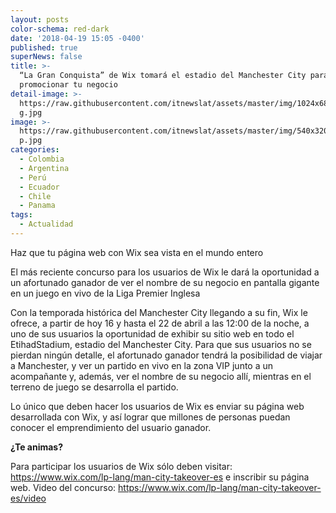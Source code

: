 ```yaml
---
layout: posts
color-schema: red-dark
date: '2018-04-19 15:05 -0400'
published: true
superNews: false
title: >-
  “La Gran Conquista” de Wix tomará el estadio del Manchester City para
  promocionar tu negocio 
detail-image: >-
  https://raw.githubusercontent.com/itnewslat/assets/master/img/1024x680/wix
  g.jpg
image: >-
  https://raw.githubusercontent.com/itnewslat/assets/master/img/540x320/wix
  p.jpg
categories:
  - Colombia
  - Argentina
  - Perú
  - Ecuador
  - Chile
  - Panama
tags:
  - Actualidad
---
```


Haz que tu página web con Wix sea vista en el mundo entero

El más reciente concurso para los usuarios de Wix le dará la oportunidad a un afortunado ganador de ver el nombre de su negocio en pantalla gigante en un juego en vivo de la Liga Premier Inglesa

Con la temporada histórica del Manchester City llegando a su fin, Wix le ofrece, a partir de hoy 16 y hasta el 22 de abril a las 12:00 de la noche, a uno de sus usuarios la oportunidad de exhibir su sitio web en todo el EtihadStadium, estadio del Manchester City. 
Para que sus usuarios no se pierdan ningún detalle, el afortunado ganador tendrá la posibilidad de viajar a Manchester, y ver un partido en vivo en la zona VIP junto a un acompañante y, además, ver el nombre de su negocio allí, mientras en el terreno de juego se desarrolla el partido.

Lo único que deben hacer los usuarios de Wix es enviar su página web desarrollada con Wix, y así lograr que millones de personas puedan conocer el emprendimiento del usuario ganador.

**¿Te animas?**

Para participar los usuarios de Wix sólo deben visitar: https://www.wix.com/lp-lang/man-city-takeover-es e inscribir su página web.
Video del concurso: https://www.wix.com/lp-lang/man-city-takeover-es/video



